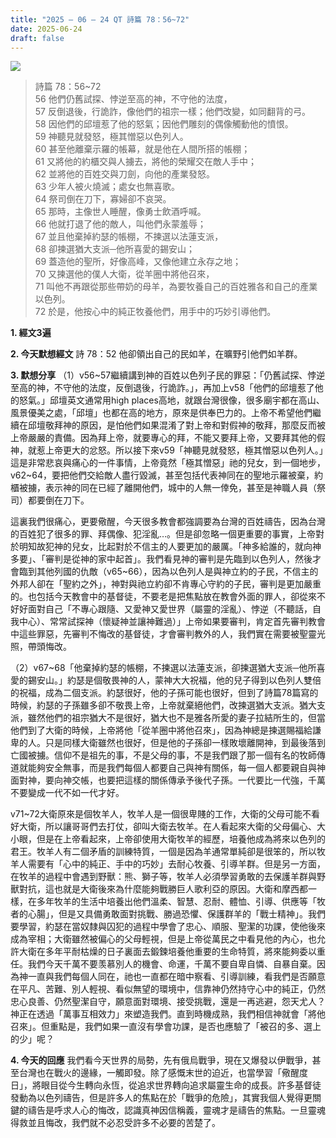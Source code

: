 ```yaml
---
title: "2025 – 06 – 24 QT 詩篇 78：56~72"
date: 2025-06-24
draft: false
---
```


![](/images/詩篇78.jpg)
> 詩篇 78：56~72  
> 56 他們仍舊試探、悖逆至高的神，不守他的法度，  
> 57 反倒退後，行詭詐，像他們的祖宗一樣；他們改變，如同翻背的弓。  
> 58 因他們的邱壇惹了他的怒氣；因他們雕刻的偶像觸動他的憤恨。  
> 59 神聽見就發怒，極其憎惡以色列人。  
> 60 甚至他離棄示羅的帳幕，就是他在人間所搭的帳棚；  
> 61 又將他的約櫃交與人擄去，將他的榮耀交在敵人手中；  
> 62 並將他的百姓交與刀劍，向他的產業發怒。  
> 63 少年人被火燒滅；處女也無喜歌。  
> 64 祭司倒在刀下，寡婦卻不哀哭。  
> 65 那時，主像世人睡醒，像勇士飲酒呼喊。  
> 66 他就打退了他的敵人，叫他們永蒙羞辱；  
> 67 並且他棄掉約瑟的帳棚，不揀選以法蓮支派，  
> 68 卻揀選猶大支派─他所喜愛的錫安山；  
> 69 蓋造他的聖所，好像高峰，又像他建立永存之地；  
> 70 又揀選他的僕人大衛，從羊圈中將他召來，  
> 71 叫他不再跟從那些帶奶的母羊，為要牧養自己的百姓雅各和自己的產業以色列。  
> 72 於是，他按心中的純正牧養他們，用手中的巧妙引導他們。  



**1.  經文3遍**

**2. 今天默想經文**
詩 78：52 他卻領出自己的民如羊，在曠野引他們如羊群。

**3. 默想分享**
（1）v56\~57繼續講到神的百姓以色列子民的罪惡：「仍舊試探、悖逆至高的神，不守他的法度，反倒退後，行詭詐。」，再加上v58「他們的邱壇惹了他的怒氣。」邱壇英文通常用high places高地，就跟台灣很像，很多廟宇都在高山、風景優美之處，「邱壇」也都在高的地方，原來是供奉巴力的。上帝不希望他們繼續在邱壇敬拜神的原因，是怕他們如果混淆了對上帝和對假神的敬拜，那麼反而被上帝嚴嚴的責備。因為拜上帝，就要專心的拜，不能又要拜上帝，又要拜其他的假神，就惹上帝更大的忿怒。所以接下來v59「神聽見就發怒，極其憎惡以色列人。」這是非常悲哀與痛心的一件事情，上帝竟然「極其憎惡」祂的兒女，到一個地步，v62\~64，要把他們交給敵人盡行毀滅，甚至包括代表神同在的聖地示羅被棄，約櫃被擄，表示神的同在已經了離開他們，城中的人無一倖免，甚至是神職人員（祭司）都要倒在刀下。

這裏我們很痛心，更要儆醒，今天很多教會都強調要為台灣的百姓禱告，因為台灣的百姓犯了很多的罪、拜偶像、犯淫亂…。但是卻忽略一個更重要的事實，上帝對於明知故犯神的兒女，比起對於不信主的人要更加的嚴厲。「神多給誰的，就向神多要」、「審判是從神的家中起首」。我們看見神的審判是先臨到以色列人，然後才會臨到其他列國的仇敵（v65\~66），因為以色列人是與神立約的子民，不信主的外邦人卻在「聖約之外」，神對與祂立約卻不肯專心守約的子民，審判是更加嚴重的。也包括今天教會中的基督徒，不要老是把焦點放在教會外面的罪人，卻從來不好好面對自己「不專心跟隨、又愛神又愛世界（屬靈的淫亂）、悖逆（不聽話，自我中心）、常常試探神（懷疑神並讓神難過）」上帝如果要審判，肯定首先審判教會中這些罪惡，先審判不悔改的基督徒，才會審判教外的人，我們實在需要被聖靈光照，帶頭悔改。

（2）v67~68「他棄掉約瑟的帳棚，不揀選以法蓮支派，卻揀選猶大支派─他所喜愛的錫安山。」約瑟是個敬畏神的人，蒙神大大祝福，他的兒子得到以色列人雙倍的祝福，成為二個支派。約瑟很好，他的子孫可能也很好，但到了詩篇78篇寫的時候，約瑟的子孫雖多卻不敬畏上帝，上帝就棄絕他們，改揀選猶大支派。猶大支派，雖然他們的祖宗猶大不是很好，猶大也不是雅各所愛的妻子拉結所生的，但當他們到了大衛的時候，上帝將他「從羊圈中將他召來」，因為神總是揀選賜福給謙卑的人。只是同樣大衛雖然也很好，但是他的子孫卻一樣敗壞離開神，到最後落到亡國被擄。信仰不是祖先的事，不是父母的事，不是我們跟了那一個有名的牧師傳道就能夠安全無事，而是我們每個人都要自己與神有關係，每一個人都要親自與神面對神，要向神交帳，也要把這樣的關係傳承予後代子孫。一代要比一代強，千萬不要變成一代不如一代才好。

v71\~72大衛原來是個牧羊人，牧羊人是一個很卑賤的工作，大衛的父母可能不看好大衛，所以讓哥哥們去打仗，卻叫大衛去牧羊。在人看起來大衛的父母偏心、大小眼，但是在上帝看起來，上帝卻使用大衛牧羊的經歷，培養他成為將來以色列的君王。牧羊人有二個矛盾的訓練特質，一個是因為羊通常單純卻是很笨的，所以牧羊人需要有「心中的純正、手中的巧妙」去耐心牧養、引導羊群。但是另一方面，在牧羊的過程中會遇到野獸：熊、獅子等，牧羊人必須學習勇敢的去保護羊群與野獸對抗，這也就是大衛後來為什麼能夠戰勝巨人歌利亞的原因。大衛和摩西都一樣，在多年牧羊的生活中培養出他們溫柔、智慧、忍耐、體恤、引導、供應等「牧者的心腸」，但是又具備勇敢面對挑戰、勝過恐懼、保護群羊的「戰士精神」。我們要學習，約瑟在當奴隸與囚犯的過程中學會了忠心、順服、聖潔的功課，使他後來成為宰相；大衛雖然被偏心的父母輕視，但是上帝從萬民之中看見他的內心，也允許大衛在多年平耐枯燥的日子裏面去鍛鍊培養他重要的生命特質，將來能夠委以重任。我們今天千萬不要羡慕別人的機會、命運，千萬不要自卑自憐、自暴自棄。因為神一直與我們每個人同在，祂也一直都在暗中察看、引導訓練，看我們是否願意在平凡、苦難、別人輕視、看似無望的環境中，信靠神仍然持守心中的純正，仍然忠心良善、仍然聖潔自守，願意面對環境、接受挑戰，還是一再逃避，怨天尤人？神正在透過「萬事互相效力」來塑造我們。直到時機成熟，我們相信神就會「將他召來」。但重點是，我們如果一直沒有學會功課，是否也應驗了「被召的多、選上的少」呢？

**4. 今天的回應**
我們看今天世界的局勢，先有俄烏戰爭，現在又爆發以伊戰爭，甚至台灣也在戰火的邊緣，一觸即發。除了感慨末世的迫近，也當學習「儆醒度日」，將眼目從今生轉向永恆，從追求世界轉向追求屬靈生命的成長。許多基督徒發動為以色列禱告，但是許多人的焦點在於「戰爭的危險」，其實我個人覺得更關鍵的禱告是呼求人心的悔改，認識真神因信稱義，靈魂才是禱告的焦點。一旦靈魂得救並且悔改，我們就不必忍受許多不必要的苦楚了。
